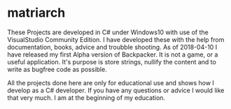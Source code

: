 # matriarch
These Projects are developed in C# under Windows10 with use of the VisualStudio Community Edition.
I have developed these with the help from documentation, books, advice and troubble shooting.
As of 2018-04-10 I have released my first Alpha version of Backpacker. It is not a game, or a useful application.
It's purpose is store strings, nullify the content and to write as bugfree code as possible.

All the projects done here are only for educational use and shows how I develop as a C# developer.
If you have any questions or advice I would like that very much. I am at the beginning of my education.

